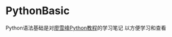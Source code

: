 PythonBasic
===========

Python语法基础是对[廖雪峰Python教程](http://www.liaoxuefeng.com/wiki/001374738125095c955c1e6d8bb493182103fac9270762a000)的学习笔记
以方便学习和查看
